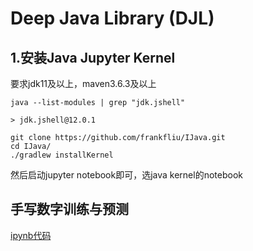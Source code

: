 # Deep Java Library (DJL)

## 1.安装Java Jupyter Kernel

要求jdk11及以上，maven3.6.3及以上<br>
```shell
java --list-modules | grep "jdk.jshell"

> jdk.jshell@12.0.1
```
```shell
git clone https://github.com/frankfliu/IJava.git
cd IJava/
./gradlew installKernel
```
然后启动jupyter notebook即可，选java kernel的notebook

## 手写数字训练与预测


[ipynb代码](mnist_demo_java.ipynb)

